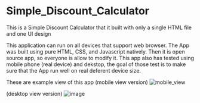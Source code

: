 # Simple_Discount_Calculator
This is a Simple Discount Calculator that it built with only a single HTML file and one UI design 

This application can run on all devices that support web browser. The App was built using pure HTML, CSS, and Javascript natively. Then it is open source app, so everyone is allow to modify it. This app also has tested using mobile phone (real device) and dekstop, the goal of those test is to make sure that the App run well on real deferent device size.

These are example view of this app (mobile view version)
![mobile_view](https://user-images.githubusercontent.com/61697475/112274232-d58f4080-8cb0-11eb-8ae1-64723230b31d.jpeg)

(desktop view version)
![image](https://user-images.githubusercontent.com/61697475/112274374-ffe0fe00-8cb0-11eb-8446-208d382fdacb.png)

